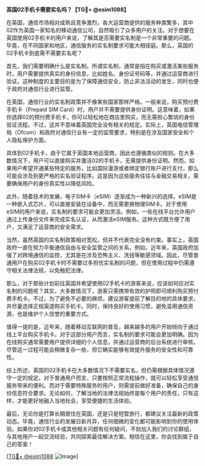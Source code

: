 **英国02手机卡需要实名吗？【TG💪+ @esim1088】**

在英国，通信市场相对成熟且竞争激烈，各大运营商提供的服务种类繁多，其中02作为英国一家知名的移动通信公司，自然吸引了众多用户的关注。对于想要在英国使用02手机卡的用户来说，了解其是否需要实名制是一个非常重要的问题。毕竟，在不同国家和地区，通信服务的实名制要求可能大相径庭。那么，英国的02手机卡到底需不需要实名呢？

首先，我们需要明确什么是实名制。所谓实名制，通常是指在购买或激活某些服务时，用户需要提供真实的身份信息，比如姓名、身份证号码等，并通过运营商进行验证。这种制度的主要目的是为了保障通信安全，防止非法活动的发生，同时也便于政府对通信行业进行监管。

在英国，通信行业的实名制政策并不像某些国家那样严格。一般来说，购买预付费手机卡（Prepaid SIM Card）时，用户并不需要提供身份证明。这意味着，如果你选择02的预付费手机卡，你可以轻松地在商店里购买，而无需担心繁琐的身份验证流程。不过，这并不意味着英国完全没有相关的规定。实际上，英国电信管理局（Ofcom）和政府对通信行业有一定的监管要求，特别是在涉及国家安全和个人隐私保护方面。

具体到02手机卡，由于它属于英国本地运营商，因此也遵循类似的规则。在大多数情况下，用户可以直接购买并激活02的手机卡，无需提供身份证明。然而，如果用户希望开通某些特定的服务，比如国际漫游或者绑定银行账户进行支付，那么可能会涉及到更严格的实名验证程序。这是因为这些服务往往与金融交易相关，需要确保用户的身份真实性以降低风险。

此外，随着技术的发展，电子SIM卡（eSIM）逐渐成为一种新兴的选择。eSIM是一种嵌入式芯片，可以直接安装在设备中，而无需更换物理SIM卡。对于使用eSIM的用户来说，实名制的要求可能会更加灵活。例如，一些在线平台允许用户通过上传身份文件来完成实名认证，从而激活eSIM服务。这种方式既方便了用户，又满足了运营商的安全需求。

当然，虽然英国的实名制政策相对宽松，但并不代表完全没有约束。事实上，英国政府一直在努力平衡通信自由与安全监管之间的关系。例如，近年来，英国政府加强了对跨境通信的监控，尤其是在涉及恐怖主义、洗钱等敏感领域。因此，尽管普通用户在购买02手机卡时不需要过多担忧实名制的问题，但在使用过程中仍需遵守相关法律法规，以免触犯法律。

那么，对于那些计划前往英国并希望使用02手机卡的游客来说，应该如何应对实名制的问题呢？其实，大多数情况下，游客只需携带有效的护照即可顺利购买预付费手机卡。不过，为了避免不必要的麻烦，建议游客提前了解目的地的具体要求，并尽量选择正规渠道购买手机卡。同时，保持良好的使用习惯，避免滥用通信资源，也是维护个人信誉的重要方式。

值得一提的是，近年来，随着移动互联网的普及，越来越多的用户开始倾向于通过线上平台购买手机卡。对于这部分用户而言，实名制的要求可能会更加明确。因为在线购买通常需要用户提供详细的个人信息，并通过运营商的后台系统进行审核。尽管这一过程可能会稍微复杂一些，但它确实能够有效提升服务的安全性和可靠性。

综上所述，英国的02手机卡在大多数情况下不需要实名，但仍需根据具体情况遵守一定的规定。对于普通用户而言，只要按照正常流程操作，就可以轻松享受通信服务带来的便利。而对于需要特殊服务的用户，则需提前做好准备，确保自己的身份信息符合要求。无论如何，了解当地的法律法规始终是每个用户的责任，只有这样，才能更好地融入当地社会，享受便捷的生活体验。

最后，无论你是打算长期居住在英国，还是只是短暂旅行，都建议关注最新的政策动态。毕竟，通信行业的发展日新月异，任何细微的变化都可能影响到你的使用体验。如果你对02手机卡或其他相关问题有任何疑问，不妨加入我们的讨论群组，与其他用户一起交流经验，共同探索最佳解决方案。相信在这里，你会找到属于自己的答案！

[[TG💪+ @esim1088](https://t.me/s/esim1088) ![Image](https://i.postimg.cc/4NQfJmqS/Snipaste-2025-05-13-00-14-12.png)]